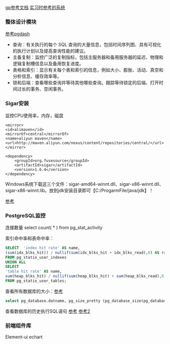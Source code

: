 [gp参考文档](https://gp-docs-cn.github.io/docs/admin_guide/monitoring/monitoring.html)
[实习时参考的系统](https://www.solarwinds.com/zh/database-performance-monitor/integrations/postgres-monitoring)

### 整体设计模块
[参考pgdash](https://pgdash.io/)

- 查询：有关执行的每个 SQL 查询的大量信息，包括时间序列图、具有可视化的执行计划以及提高查询性能的建议。
- 主备复制：监控广泛的复制指标，包括主服务器和备用服务器的延迟、物理和逻辑复制槽信息以及备用恢复进度。
- 表格和索引：显示有关每个表和索引的信息，例如大小、膨胀、活动、真空和分析信息、缓存效率等。
- 锁和后端：查看哪些查询并等待其他哪些查询。跟踪等待锁定的后端、打开时间过长的事务、空闲事务。

### Sigar安装
监控CPU使用率，内存，磁盘

```
<mirror>
<id>alimaven</id>
<mirrorOf>central</mirrorOf>
<name>aliyun maven</name>
<url>http://maven.aliyun.com/nexus/content/repositories/central/</url>
</mirror>
```

```
<dependency>
	<groupId>org.fusesource</groupId>
	<artifactId>sigar</artifactId>
	<version>1.6.4</version>
</dependency>
```

Windows系统下载这三个文件：sigar-amd64-winnt.dll、sigar-x86-winnt.dll、sigar-x86-winnt.lib。放到jdk安装目录即可【C:/ProgarmFile/java/jdk】！

[参考](https://www.i4k.xyz/article/qq_27093465/54096101)

### PostgreSQL监控
连接数量 select count( * ) from pg_stat_activity

索引命中率和表命中率：
```sql
SELECT	'index hit rate' AS name,
(sum(idx_blks_hit)) / nullif(sum(idx_blks_hit + idx_blks_read),0) AS ratio
FROM pg_statio_user_indexes
UNION ALL
SELECT
'table hit rate' AS name,
sum(heap_blks_hit) / nullif(sum(heap_blks_hit) + sum(heap_blks_read),0) AS ratio
FROM pg_statio_user_tables;
```

查看所有数据库的大小：[参考](https://cloud.tencent.com/developer/article/1558721)
```sql
select pg_database.datname, pg_size_pretty (pg_database_size(pg_database.datname)) AS size from pg_database;
```

查看数据库的历史执行SQL语句 [参考](https://www.v2ex.com/t/580631) [参考2](https://zhidao.baidu.com/question/332505527268297365.html)

### 前端组件库
Element-ui
echart
